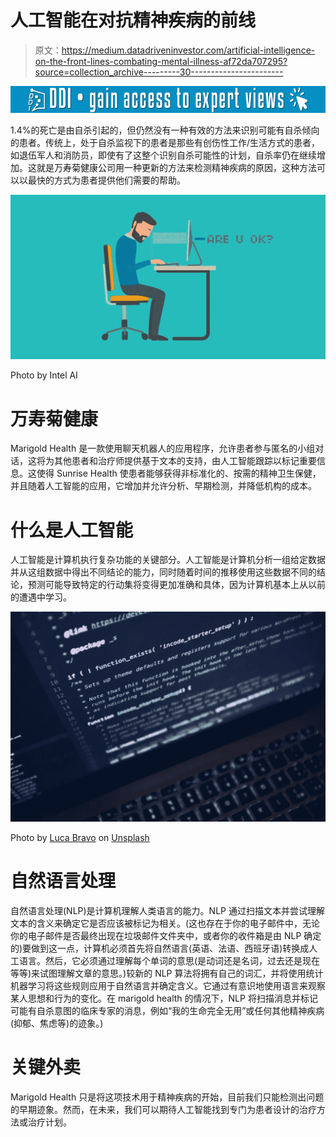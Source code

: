 # 人工智能在对抗精神疾病的前线

> 原文：<https://medium.datadriveninvestor.com/artificial-intelligence-on-the-front-lines-combating-mental-illness-af72da707295?source=collection_archive---------30----------------------->

[![](img/1c774ef9383c9cf8bc02819c860a2db4.png)](http://www.track.datadriveninvestor.com/1B9E)

1.4%的死亡是由自杀引起的，但仍然没有一种有效的方法来识别可能有自杀倾向的患者。传统上，处于自杀监视下的患者是那些有创伤性工作/生活方式的患者，如退伍军人和消防员，即使有了这整个识别自杀可能性的计划，自杀率仍在继续增加。这就是万寿菊健康公司用一种更新的方法来检测精神疾病的原因，这种方法可以以最快的方式为患者提供他们需要的帮助。

![](img/bb4e5708a584aad2fd7f47c19534e8d7.png)

Photo by Intel AI

# **万寿菊健康**

Marigold Health 是一款使用聊天机器人的应用程序，允许患者参与匿名的小组对话，这将为其他患者和治疗师提供基于文本的支持，由人工智能跟踪以标记重要信息。这使得 Sunrise Health 使患者能够获得非标准化的、按需的精神卫生保健，并且随着人工智能的应用，它增加并允许分析、早期检测，并降低机构的成本。

# 什么是人工智能

人工智能是计算机执行复杂功能的关键部分。人工智能是计算机分析一组给定数据并从这组数据中得出不同结论的能力，同时随着时间的推移使用这些数据不同的结论，预测可能导致特定的行动集将变得更加准确和具体，因为计算机基本上从以前的遭遇中学习。

![](img/037b55585ffcb3ab363bb2ff426e2fa2.png)

Photo by [Luca Bravo](https://unsplash.com/photos/XJXWbfSo2f0?utm_source=unsplash&utm_medium=referral&utm_content=creditCopyText) on [Unsplash](https://unsplash.com/search/photos/machine-learning?utm_source=unsplash&utm_medium=referral&utm_content=creditCopyText)

# **自然语言处理**

自然语言处理(NLP)是计算机理解人类语言的能力。NLP 通过扫描文本并尝试理解文本的含义来确定它是否应该被标记为相关。(这也存在于你的电子邮件中，无论你的电子邮件是否最终出现在垃圾邮件文件夹中，或者你的收件箱是由 NLP 确定的)要做到这一点，计算机必须首先将自然语言(英语、法语、西班牙语)转换成人工语言。然后，它必须通过理解每个单词的意思(是动词还是名词，过去还是现在等等)来试图理解文章的意思。)较新的 NLP 算法将拥有自己的词汇，并将使用统计机器学习将这些规则应用于自然语言并确定含义。它通过有意识地使用语言来观察某人思想和行为的变化。在 marigold health 的情况下，NLP 将扫描消息并标记可能有自杀意图的临床专家的消息，例如“我的生命完全无用”或任何其他精神疾病(抑郁、焦虑等)的迹象。)

# 关键外卖

Marigold Health 只是将这项技术用于精神疾病的开始，目前我们只能检测出问题的早期迹象。然而，在未来，我们可以期待人工智能找到专门为患者设计的治疗方法或治疗计划。